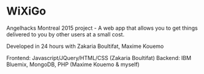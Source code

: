 # WiXiGo

Angelhacks Montreal 2015 project - A web app that allows you to get things delivered to you by other users at a small cost. 

Developed in 24 hours with Zakaria Boultifat, Maxime Kouemo


Frontend: Javascript/JQuery/HTML/CSS (Zakaria Boultifat)
Backend: IBM Bluemix, MongoDB, PHP (Maxime Kouemo & myself)
